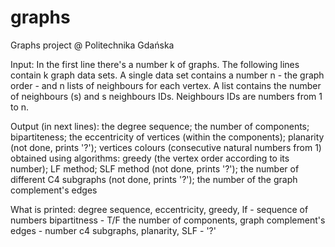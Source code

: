 # graphs
Graphs project @ Politechnika Gdańska

Input:
In the first line there's a number k of graphs.
The following lines contain k graph data sets.
A single data set contains a number n - the graph order - and n lists of neighbours for each vertex. A list contains the number of neighbours (s) and s neighbours IDs.
Neighbours IDs are numbers from 1 to n.

Output (in next lines):
the degree sequence;
the number of components;
bipartiteness;
the eccentricity of vertices (within the components);
planarity (not done, prints '?');
vertices colours (consecutive natural numbers from 1) obtained using algorithms:
greedy (the vertex order according to its number);
LF method;
SLF method (not done, prints '?');
the number of different C4 subgraphs (not done, prints '?');
the number of the graph complement's edges

What is printed:
degree sequence, eccentricity, greedy, lf - sequence of numbers
bipartitness - T/F
the number of components, graph complement's edges - number
c4 subgraphs, planarity, SLF - '?'
